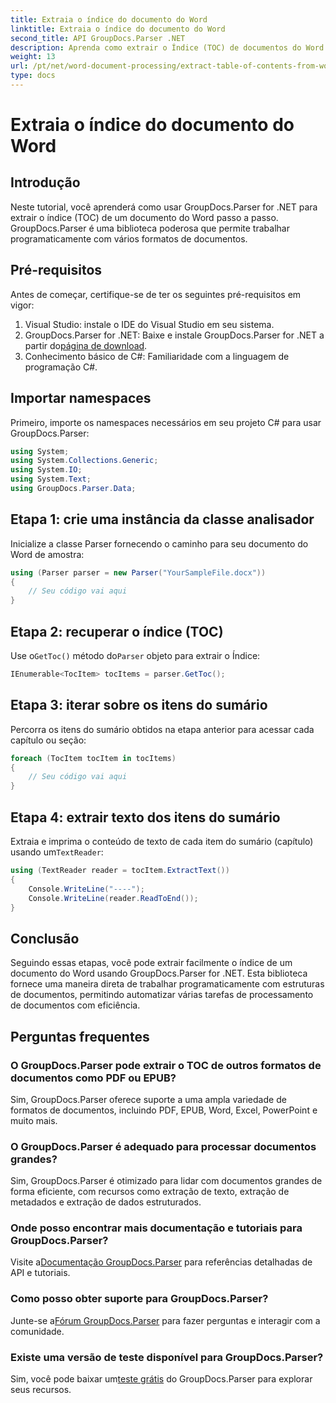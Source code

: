 ```yaml
---
title: Extraia o índice do documento do Word
linktitle: Extraia o índice do documento do Word
second_title: API GroupDocs.Parser .NET
description: Aprenda como extrair o Índice (TOC) de documentos do Word programaticamente usando GroupDocs.Parser for .NET.
weight: 13
url: /pt/net/word-document-processing/extract-table-of-contents-from-word-document/
type: docs
---
```

# Extraia o índice do documento do Word

## Introdução
Neste tutorial, você aprenderá como usar GroupDocs.Parser for .NET para extrair o índice (TOC) de um documento do Word passo a passo. GroupDocs.Parser é uma biblioteca poderosa que permite trabalhar programaticamente com vários formatos de documentos.
## Pré-requisitos
Antes de começar, certifique-se de ter os seguintes pré-requisitos em vigor:
1. Visual Studio: instale o IDE do Visual Studio em seu sistema.
2.  GroupDocs.Parser for .NET: Baixe e instale GroupDocs.Parser for .NET a partir do[página de download](https://releases.groupdocs.com/parser/net/).
3. Conhecimento básico de C#: Familiaridade com a linguagem de programação C#.

## Importar namespaces
Primeiro, importe os namespaces necessários em seu projeto C# para usar GroupDocs.Parser:
```csharp
using System;
using System.Collections.Generic;
using System.IO;
using System.Text;
using GroupDocs.Parser.Data;
```
## Etapa 1: crie uma instância da classe analisador
Inicialize a classe Parser fornecendo o caminho para seu documento do Word de amostra:
```csharp
using (Parser parser = new Parser("YourSampleFile.docx"))
{
    // Seu código vai aqui
}
```
## Etapa 2: recuperar o índice (TOC)
 Use o`GetToc()` método do`Parser` objeto para extrair o Índice:
```csharp
IEnumerable<TocItem> tocItems = parser.GetToc();
```
## Etapa 3: iterar sobre os itens do sumário
Percorra os itens do sumário obtidos na etapa anterior para acessar cada capítulo ou seção:
```csharp
foreach (TocItem tocItem in tocItems)
{
    // Seu código vai aqui
}
```
## Etapa 4: extrair texto dos itens do sumário
 Extraia e imprima o conteúdo de texto de cada item do sumário (capítulo) usando um`TextReader`:
```csharp
using (TextReader reader = tocItem.ExtractText())
{
    Console.WriteLine("----");
    Console.WriteLine(reader.ReadToEnd());
}
```

## Conclusão
Seguindo essas etapas, você pode extrair facilmente o índice de um documento do Word usando GroupDocs.Parser for .NET. Esta biblioteca fornece uma maneira direta de trabalhar programaticamente com estruturas de documentos, permitindo automatizar várias tarefas de processamento de documentos com eficiência.

## Perguntas frequentes
### O GroupDocs.Parser pode extrair o TOC de outros formatos de documentos como PDF ou EPUB?
Sim, GroupDocs.Parser oferece suporte a uma ampla variedade de formatos de documentos, incluindo PDF, EPUB, Word, Excel, PowerPoint e muito mais.
### O GroupDocs.Parser é adequado para processar documentos grandes?
Sim, GroupDocs.Parser é otimizado para lidar com documentos grandes de forma eficiente, com recursos como extração de texto, extração de metadados e extração de dados estruturados.
### Onde posso encontrar mais documentação e tutoriais para GroupDocs.Parser?
 Visite a[Documentação GroupDocs.Parser](https://tutorials.groupdocs.com/parser/net/) para referências detalhadas de API e tutoriais.
### Como posso obter suporte para GroupDocs.Parser?
 Junte-se a[Fórum GroupDocs.Parser](https://forum.groupdocs.com/c/parser/17) para fazer perguntas e interagir com a comunidade.
### Existe uma versão de teste disponível para GroupDocs.Parser?
 Sim, você pode baixar um[teste grátis](https://releases.groupdocs.com/) do GroupDocs.Parser para explorar seus recursos.